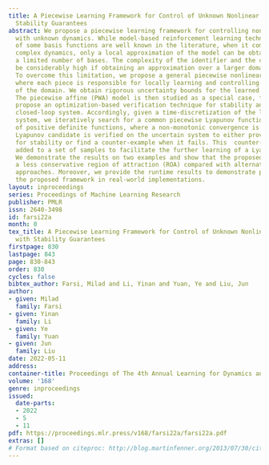 ```yaml
---
title: A Piecewise Learning Framework for Control of Unknown Nonlinear Systems with
  Stability Guarantees
abstract: We propose a piecewise learning framework for controlling nonlinear systems
  with unknown dynamics. While model-based reinforcement learning techniques in terms
  of some basis functions are well known in the literature, when it comes to more
  complex dynamics, only a local approximation of the model can be obtained using
  a limited number of bases. The complexity of the identifier and the controller can
  be considerably high if obtaining an approximation over a larger domain is desired.
  To overcome this limitation, we propose a general piecewise nonlinear framework
  where each piece is responsible for locally learning and controlling over some region
  of the domain. We obtain rigorous uncertainty bounds for the learned piecewise models.
  The piecewise affine (PWA) model is then studied as a special case, for which we
  propose an optimization-based verification technique for stability analysis of the
  closed-loop system. Accordingly, given a time-discretization of the learned PWA
  system, we iteratively search for a common piecewise Lyapunov function in a set
  of positive definite functions, where a non-monotonic convergence is allowed. This
  Lyapunov candidate is verified on the uncertain system to either provide a certificate
  for stability or find a counter-example when it fails. This  counter-example is
  added to a set of samples to facilitate the further learning of a Lyapunov function.
  We demonstrate the results on two examples and show that the proposed approach yields
  a less conservative region of attraction (ROA) compared with alternative state-of-the-art
  approaches. Moreover, we provide the runtime results to demonstrate potentials of
  the proposed framework in real-world implementations.
layout: inproceedings
series: Proceedings of Machine Learning Research
publisher: PMLR
issn: 2640-3498
id: farsi22a
month: 0
tex_title: A Piecewise Learning Framework for Control of Unknown Nonlinear Systems
  with Stability Guarantees
firstpage: 830
lastpage: 843
page: 830-843
order: 830
cycles: false
bibtex_author: Farsi, Milad and Li, Yinan and Yuan, Ye and Liu, Jun
author:
- given: Milad
  family: Farsi
- given: Yinan
  family: Li
- given: Ye
  family: Yuan
- given: Jun
  family: Liu
date: 2022-05-11
address:
container-title: Proceedings of The 4th Annual Learning for Dynamics and Control Conference
volume: '168'
genre: inproceedings
issued:
  date-parts:
  - 2022
  - 5
  - 11
pdf: https://proceedings.mlr.press/v168/farsi22a/farsi22a.pdf
extras: []
# Format based on citeproc: http://blog.martinfenner.org/2013/07/30/citeproc-yaml-for-bibliographies/
---
```

